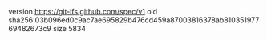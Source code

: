 version https://git-lfs.github.com/spec/v1
oid sha256:03b096ed0c9ac7ae695829b476cd459a87003816378ab81035197769482673c9
size 5834
